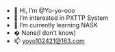 - 👋 Hi, I’m @Yo-yo-ooo
- 👀 I’m interested in PXTTP System
- 🌱 I’m currently learning NASK
- �  None(I don't know)
- 📫 yoyo102421@163.com

<!---
Yo-yo-ooo/Yo-yo-ooo is a ✨ special ✨ repository because its `README.md` (this file) appears on your GitHub profile.
You can click the Preview link to take a look at your changes.
--->
